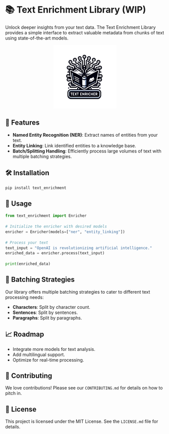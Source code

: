 # 📚 Text Enrichment Library (WIP)


Unlock deeper insights from your text data. The Text Enrichment Library provides a simple interface to extract valuable metadata from chunks of text using state-of-the-art models.

<p align="center">
  <img src="./assets/text_enricher.png" width="200">
</p>

## 🚀 Features

- **Named Entity Recognition (NER)**: Extract names of entities from your text.
- **Entity Linking**: Link identified entities to a knowledge base.
- **Batch/Splitting Handling**: Efficiently process large volumes of text with multiple batching strategies.
  
## 🛠 Installation

```bash
pip install text_enrichment
```

## 🧰 Usage

```python
from text_enrichment import Enricher

# Initialize the enricher with desired models
enricher = Enricher(models=["ner", "entity_linking"])

# Process your text
text_input = "OpenAI is revolutionizing artificial intelligence."
enriched_data = enricher.process(text_input)

print(enriched_data)
```

## 🔄 Batching Strategies

Our library offers multiple batching strategies to cater to different text processing needs:

- **Characters**: Split by character count.
- **Sentences**: Split by sentences.
- **Paragraphs**: Split by paragraphs.

## 📈 Roadmap

- Integrate more models for text analysis.
- Add multilingual support.
- Optimize for real-time processing.

## 🙏 Contributing

We love contributions! Please see our `CONTRIBUTING.md` for details on how to pitch in.

## 📄 License

This project is licensed under the MIT License. See the `LICENSE.md` file for details.
